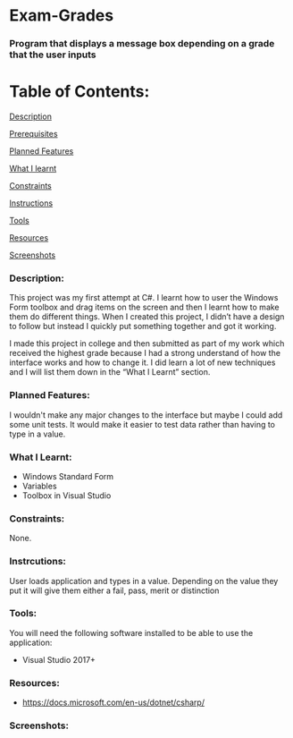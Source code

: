 # Exam-Grades
### Program that displays a message box depending on a grade that the user inputs

# Table of Contents:

[Description](#Description)  
<a name="Description"/>

[Prerequisites](#Prerequisites)  
<a name="Prerequisites"/>

[Planned Features](#Planned_Features)  
<a name="Planned_Features"/>

[What I learnt](#What_I_Learnt)  
<a name="What_I_Learnt"/>

[Constraints](#Constraints)  
<a name="Constraints"/>

[Instructions](#Instructions)  
<a name="Instructions"/>

[Tools](#Tools)  
<a name="Tools"/>

[Resources](#Resources)  
<a name="Resources"/>

[Screenshots](#Screenshots)
<a name="Screenshots"/>

### Description: 

This project was my first attempt at C#. I learnt how to user the Windows Form toolbox and drag items on the screen and then I learnt how to make them do different things. When I created this project, I didn’t have a design to follow but instead I quickly put something together and got it working.

I made this project in college and then submitted as part of my work which received the highest grade because I had a strong understand of how the interface works and how to change it. I did learn a lot of new techniques and I will list them down in the “What I Learnt” section.

### Planned Features:
I wouldn't make any major changes to the interface but maybe I could add some unit tests. It would make it easier to test data rather than having to type in a value.

### What I Learnt:
- Windows Standard Form
- Variables
- Toolbox in Visual Studio

### Constraints:
None.

### Instrcutions:
User loads application and types in a value. Depending on the value they put it will give them either a fail, pass, merit or distinction

### Tools:
You will need the following software installed to be able to use the application:
- Visual Studio 2017+

### Resources:
- https://docs.microsoft.com/en-us/dotnet/csharp/

### Screenshots:
